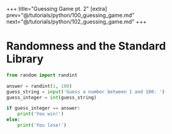 +++
title="Guessing Game pt. 2"
[extra]
prev="@/tutorials/python/100_guessing_game.md"
next="@/tutorials/python/102_guessing_game.md"
+++

# Randomness and the Standard Library

```py
from random import randint

answer = randint(1, 100)
guess_string = input('Guess a number between 1 and 100: ')
guess_integer = int(guess_string)

if guess_integer == answer:
    print('You win!')
else:
    print('You lose!')
```
